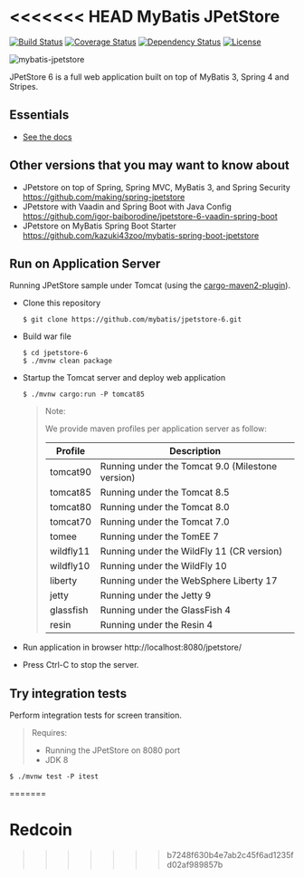 <<<<<<< HEAD
MyBatis JPetStore
=================

[![Build Status](https://travis-ci.org/mybatis/jpetstore-6.svg?branch=master)](https://travis-ci.org/mybatis/jpetstore-6)
[![Coverage Status](https://coveralls.io/repos/github/mybatis/jpetstore-6/badge.svg?branch=master)](https://coveralls.io/github/mybatis/jpetstore-6?branch=master)
[![Dependency Status](https://www.versioneye.com/user/projects/5619aafaa193340f320005fe/badge.svg?style=flat)](https://www.versioneye.com/user/projects/5619aafaa193340f320005fe)
[![License](http://img.shields.io/:license-apache-brightgreen.svg)](http://www.apache.org/licenses/LICENSE-2.0.html)

![mybatis-jpetstore](http://mybatis.github.io/images/mybatis-logo.png)

JPetStore 6 is a full web application built on top of MyBatis 3, Spring 4 and Stripes.

Essentials
----------

* [See the docs](http://www.mybatis.org/jpetstore-6)

## Other versions that you may want to know about

- JPetstore on top of Spring, Spring MVC, MyBatis 3, and Spring Security https://github.com/making/spring-jpetstore
- JPetstore with Vaadin and Spring Boot with Java Config https://github.com/igor-baiborodine/jpetstore-6-vaadin-spring-boot
- JPetstore on MyBatis Spring Boot Starter https://github.com/kazuki43zoo/mybatis-spring-boot-jpetstore

## Run on Application Server
Running JPetStore sample under Tomcat (using the [cargo-maven2-plugin](https://codehaus-cargo.github.io/cargo/Maven2+plugin.html)).

- Clone this repository

  ```
  $ git clone https://github.com/mybatis/jpetstore-6.git
  ```

- Build war file

  ```
  $ cd jpetstore-6
  $ ./mvnw clean package
  ```

- Startup the Tomcat server and deploy web application

  ```
  $ ./mvnw cargo:run -P tomcat85
  ```

  > Note:
  >
  > We provide maven profiles per application server as follow:
  >
  > | Profile   | Description |
  > | --------- | ----------- |
  > | tomcat90  | Running under the Tomcat 9.0 (Milestone version) |
  > | tomcat85  | Running under the Tomcat 8.5 |
  > | tomcat80  | Running under the Tomcat 8.0 |
  > | tomcat70  | Running under the Tomcat 7.0 |
  > | tomee     | Running under the TomEE 7 |
  > | wildfly11 | Running under the WildFly 11 (CR version) |
  > | wildfly10 | Running under the WildFly 10 |
  > | liberty   | Running under the WebSphere Liberty 17 |
  > | jetty     | Running under the Jetty 9 |
  > | glassfish | Running under the GlassFish 4 |
  > | resin     | Running under the Resin 4 |

- Run application in browser http://localhost:8080/jpetstore/ 
- Press Ctrl-C to stop the server.


## Try integration tests

Perform integration tests for screen transition.

> Requires:
>
> * Running the JPetStore on 8080 port
> * JDK 8

```
$ ./mvnw test -P itest
```
=======
# Redcoin

>>>>>>> b7248f630b4e7ab2c45f6ad1235fd02af989857b
